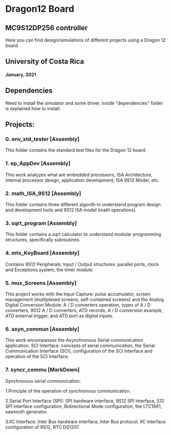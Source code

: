 # Dragon12 Board 
## MC9S12DP256 controller

Here you can find design/simulations of different 
projects using a Dragon 12 board.

## University of Costa Rica
#### January, 2021

## Dependencies
Need to install the simulator and some driver, inside "dependencies" folder is explained how to install.

## Projects:
### 0. env_std_tester [Assembly]
This folder contains the standard test files for the  Dragon 12 board.

### 1. ep_AppDev [Assembly]
This work analyzes what are embedded processors, 
ISA Architecture, internal processor design, 
application development, ISA 9S12 Model, etc.

### 2. math_ISA_9S12 [Assembly]
This folder contains three different algorith to understand 
program design and development tools and 9S12 ISA model (math operations).

### 3. sqrt_program [Assembly]
This folder contains a sqrt calculator to understand 
modular programming structures, specifically subroutines.

### 4. mtx_KeyBoard [Assembly]
Contains 9S12 Peripherals: Input / Output structures: parallel ports,
clock and Exceptions system, the timer module. 

### 5. mux_Screens [Assembly]
This project works with the Input Capture: pulse accumulator,
screen management (multiplexed screens, self-contained screens)
and the Analog Digital Conversion Module: A / D converters operation,
types of A / D converters, 9S12 A / D converters, ATD records, A / D 
conversion example, ATD external trigger, and ATD port as digital inputs. 

### 6. asyn_commun [Assembly]
This work encompasses the Asynchronous Serial communication application. 
SCI Interface: concepts of serial communication, the Serial Communication Interface 
(SCI), configuration of the SCI Interface and operation of the SCI Interface.

### 7. syncr_commu [MarkDown]
Synchronous serial communication:

1.Principle of the operation of synchronous communication.


2.Serial Port Interface (SPI): SPI hardware interface, 9S12 SPI interface, S12 SPI interface configuration, Bidirectional Mode configuration, the LTC1661, sawtooth generator.


3.IIC Interface: Inter Bus hardware interface, Inter Bus protocol, IIC interface configuration of 9S12, RTC DS1207.
